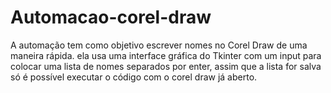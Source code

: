 # Automacao-corel-draw
 
A automação tem como objetivo escrever nomes no Corel Draw de uma maneira rápida. ela usa uma interface gráfica do Tkinter com um input para colocar uma lista de nomes separados por enter, assim que a lista for salva só é possível executar o código com o corel draw já aberto.
